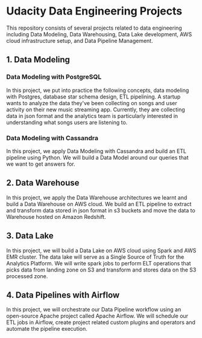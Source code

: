# Udacity Data Engineering Projects

This repository consists of several projects related to data engineering including Data Modeling, Data Warehousing, Data Lake development, AWS cloud infrastructure setup, and Data Pipeline Management.

## 1. Data Modeling

### Data Modeling with PostgreSQL
In this project, we put into practice the following concepts, data modeling with Postgres, database star schema design, ETL pipelining. A startup wants to analyze the data they've been collecting on songs and user activity on their new music streaming app. Currently, they are collecting data in json format and the analytics team is particularly interested in understanding what songs users are listening to.

### Data Modeling with Cassandra
In this project, we apply Data Modeling with Cassandra and build an ETL pipeline using Python. We will build a Data Model around our queries that we want to get answers for.

## 2. Data Warehouse
In this project, we apply the Data Warehouse architectures we learnt and build a Data Warehouse on AWS cloud. We build an ETL pipeline to extract and transform data stored in json format in s3 buckets and move the data to Warehouse hosted on Amazon Redshift.

## 3. Data Lake
In this project, we will build a Data Lake on AWS cloud using Spark and AWS EMR cluster. The data lake will serve as a Single Source of Truth for the Analytics Platform. We will write spark jobs to perform ELT operations that picks data from landing zone on S3 and transform and stores data on the S3 processed zone.

## 4. Data Pipelines with Airflow
In this project, we will orchestrate our Data Pipeline workflow using an open-source Apache project called Apache Airflow. We will schedule our ETL jobs in Airflow, create project related custom plugins and operators and automate the pipeline execution.

